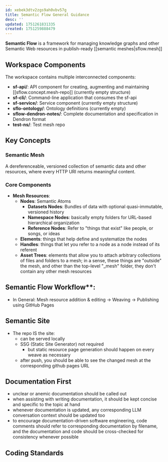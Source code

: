 ```yaml
---
id: xebek3dtv2zgs9ah0vbv57g
title: Semantic Flow General Guidance
desc: ''
updated: 1751261831335
created: 1751259888479
---
```


**Semantic Flow** is a framework for managing knowledge graphs and other Semantic Web resources in publish-ready [[semantic meshes|sflow.mesh]]

## Workspace Components

The workspace contains multiple interconnected components:

- **sf-api/**: API component for creating, augmenting and maintaining [[sflow.concept.mesh-repo]] (currently empty structure)
- **sf-cli/**: Command-line application that consumes the sf-api
- **sf-service/**: Service component (currently empty structure)  
- **sflo-ontology/**: Ontology definitions (currently empty)
- **sflow-dendron-notes/**: Complete documentation and specification in Dendron format
- **test-ns/**: Test mesh repo

## Key Concepts

### Semantic Mesh

A dereferenceable, versioned collection of semantic data and other resources, where every HTTP URI returns meaningful content.

### Core Components

- **Mesh Resources**: 
  - **Nodes**: Semantic Atoms
    - **Datasets Nodes**: Bundles of data with optional quasi-immutable, versioned history
    - **Namespace Nodes**: basically empty folders for URL-based hierarchical organization
    - **Reference Nodes**: Refer to "things that exist" like people, or songs, or ideas
  - **Elements**: things that help define and systematize the nodes
  - **Handles**: things that let you refer to a node as a node instead of its referent
  - **Asset Trees**: elements that allow you to attach arbitrary collections of files and folders to a mesh; in a sense, these things are "outside" the mesh, and other than the top-level "_mesh" folder, they don't contain any other mesh resources

## Semantic Flow Workflow**: 

- In General: Mesh resource addition & editing → Weaving → Publishing using GitHub Pages 

## Semantic Site

- The repo IS the site:
  - can be served locally
  - SSG (Static Site Generator) not required
    - but static resource page generation should happen on every weave as necessary
  - after push, you should be able to see the changed mesh at the corresponding github pages URL



## Documentation First

- unclear or anemic documentation should be called out
- when assisting with writing documentation, it should be kept concise and specific to the topic at hand
- whenever documentation is updated, any corresponding LLM conversation context should be updated too   
- to encourage documentation-driven software engineering, code comments should refer to corresponding documentation by filename, and the documentation and code should be cross-checked for consistency whenever possible 

## Coding Standards
